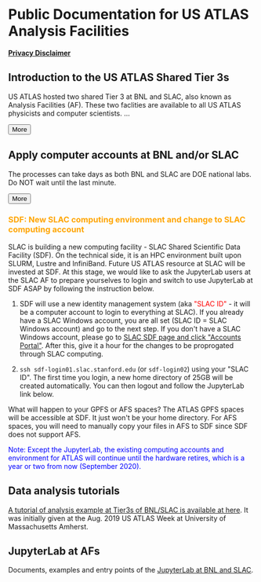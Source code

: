 <style>
  #introMore {display: none;}
  #acctsMore {display: none;}
</style>

<script type="text/javascript" src="/tier3docs/scripts/readMoreOrLess.js"></script>

# Public Documentation for US ATLAS Analysis Facilities

<b>[Privacy Disclaimer](/tier3docs/privacyDisclaimer)</b>

## Introduction to the US ATLAS Shared Tier 3s
US ATLAS hosted two shared Tier 3 at BNL and SLAC, also known as Analysis Facilities (AF). These
two faclities are available to all US ATLAS physicists and computer scientists. 
<span id="introLess">...</span><span id="introMore">They are
orgniazed and managed to support US ATLAS users' need on computing resources, including login,
run interactive and batch jobs, access ATLAS data, store private data, etc.
<br><br>
These two facilities also support tools specific for users analysis, including ATLAS/CERN
software in CVMFS, Grid middleware, Rucio clients, Machine Learning packages, MPI, Jupyter
Lab with PyROOT, Xcache with auto data discovery, GPUs, etc.
<br><br>
The two facilites are backed by staffs to support software environment, unix systems and
storages.</span>

<button onclick="readMoreOrLess('introLess', 'introMore', 'introBtn')" id="introBtn">More</button>

## Apply computer accounts at BNL and/or SLAC
The processes can take days as both BNL and SLAC are DOE national labs. Do NOT wait until the 
last minute.

<span id="acctsLess"></span>
<span id="acctsMore">
Applying BNL computing accounts is a multiple-step process. 
[The steps are summarized at here](https://www.sdcc.bnl.gov/#accounts)<br>
<br>
[Applying SLAC computing accounts](https://atlas.slac.stanford.edu/using-the-slac-computing-resources)
is a two-step process: becoming a SLAC laboratory user, and then obtain computing account(s).
</span>

<button onclick="readMoreOrLess('acctsLess', 'acctsMore', 'acctsBtn')" id="acctsBtn">More</button>

### <a name="sdf"></a><span style="color:orange">SDF: New SLAC computing environment and change to SLAC computing account</span>

SLAC is building a new computing facility - SLAC Shared Scientific Data Facility (SDF). On the technical side, it is an HPC environment built upon SLURM, Lustre and InfiniBand. Future US ATLAS resource at SLAC will be invested at SDF. At this stage, we would like to ask the JupyterLab users at the SLAC AF to prepare yourselves to login and switch to use JupyterLab at SDF ASAP by following the instruction below.

1. SDF will use a new identity management system (aka <span style="color:red">"SLAC ID"</span> - it will be a computer account to login to everything at SLAC). If you already have a SLAC Windows account, you are all set (SLAC ID = SLAC Windows account) and go to the next step. If you don't have a SLAC Windows account, please go to [SLAC SDF page and click "Accounts Portal"](https://sdf.slac.stanford.edu/public/doc/#/accounts-and-access?id=access). After this, give it a hour for the changes to be proprogated through SLAC computing.

2. `ssh sdf-login01.slac.stanford.edu` (or `sdf-login02`) using your "SLAC ID". The first time you login, a new home directory of 25GB will be created automatically. You can then logout and follow the JupyterLab link below.

What will happen to your GPFS or AFS spaces? The ATLAS GPFS spaces will be accessible at SDF. It just won't be your home directory. For AFS spaces, you will need to manually copy your files in AFS to SDF since SDF does not support AFS.

<span style="color:blue">Note: Except the JupyterLab, the existing computing accounts and environment for ATLAS will continue until the hardware retires, which is a year or two from now (September 2020).</span>

## Data analysis tutorials 
[A tutorial of analysis example at Tier3s of BNL/SLAC is available at here](/tier3docs/Tutorial-2019Aug).
It was initially given at the Aug. 2019 US ATLAS Week at University of Massachusetts Amherst.

## JupyterLab at AFs
Documents, examples and entry points of the [JupyterLab at BNL and SLAC](jupyter/JupyterAtTier3s.md). 
